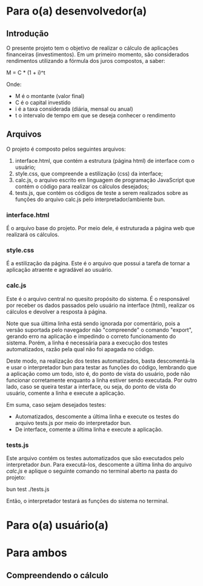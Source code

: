 # Para o(a) desenvolvedor(a)

## Introdução

O presente projeto tem o objetivo de realizar o cálculo de aplicações financeiras (investimentos). Em um primeiro momento, são considerados rendimentos utilizando a fórmula dos juros compostos, a saber:

M = C * (1 + i)^t

Onde:
- M é o montante (valor final)
- C é o capital investido
- i é a taxa considerada (diária, mensal ou anual)
- t o intervalo de tempo em que se deseja conhecer o rendimento

## Arquivos
O projeto é composto pelos seguintes arquivos:
1. interface.html, que contém a estrutura (página html) de interface com o usuário;
2. style.css, que compreende a estilização (css) da interface;
3. calc.js, o arquivo escrito em linguagem de programação JavaScript que contém o código para realizar os cálculos desejados;
4. tests.js, que contém os códigos de teste a serem realizados sobre as funções do arquivo calc.js pelo interpretador/ambiente bun.

### interface.html
É o arquivo base do projeto. Por meio dele, é estruturada a página web que realizará os cálculos.

### style.css
É a estilização da página. Este é o arquivo que possui a tarefa de tornar a aplicação atraente e agradável ao usuário.

### calc.js
Este é o arquivo central no quesito propósito do sistema. É o responsável por receber os dados passados pelo usuário na interface (html), realizar os cálculos e devolver a resposta à página. 

Note que sua última linha está sendo ignorada por comentário, pois a versão suportada pelo navegador não "compreende" o comando "export", gerando erro na aplicação e impedindo o correto funcionamento do sistema. Porém, a linha é necessária para a execução dos testes automatizados, razão pela qual não foi apagada no código. 

Deste modo, na realização dos testes automatizados, basta descomentá-la e usar o interpretador bun para testar as funções do código, lembrando que a aplicação como um todo, isto é, do ponto de vista do usuário, pode não funcionar corretamente enquanto a linha estiver sendo executada. Por outro lado, caso se queira testar a interface, ou seja, do ponto de vista do usuário, comente a linha e execute a aplicação.

Em suma, caso sejam desejados testes:
- Automatizados, descomente a última linha e execute os testes do arquivo tests.js por meio do interpretador bun.
- De interface, comente a última linha e execute a aplicação.

### tests.js
Este arquivo contém os testes automatizados que são executados pelo interpretador _bun_. Para executá-los, descomente a última linha do arquivo _calc.js_ e aplique o seguinte comando no terminal aberto na pasta do projeto:

bun test ./tests.js

Então, o interpretador testará as funções do sistema no terminal.

# Para o(a) usuário(a)

# Para ambos

## Compreendendo o cálculo
